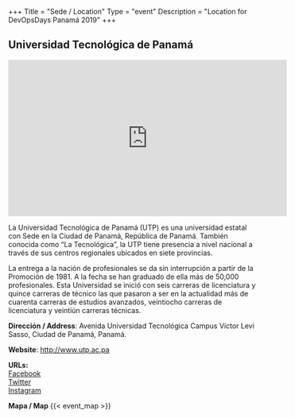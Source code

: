 +++
Title = "Sede / Location"
Type = "event"
Description = "Location for DevOpsDays Panamá 2019"
+++

## Universidad Tecnológica de Panamá

<iframe width="560" height="315" src="https://www.youtube.com/embed/2Xk85MbTR64" frameborder="0" allow="autoplay; encrypted-media" allowfullscreen></iframe>

La Universidad Tecnológica de Panamá (UTP) es una universidad estatal con Sede en la Ciudad de Panamá, República de Panamá. 
También conocida como “La Tecnológica”, la UTP tiene presencia a nivel nacional a través de sus centros regionales ubicados 
en siete provincias.

La entrega a la nación de profesionales se da sin interrupción a partir de la Promoción de 1981. A la fecha se han graduado 
de ella más de 50,000 profesionales. Esta Universidad se inició con seis carreras de licenciatura y quince carreras de 
técnico las que pasaron a ser en la actualidad más de cuarenta carreras de estudios avanzados, veintiocho carreras de 
licenciatura y veintiún carreras técnicas.

**Dirección / Address**: Avenida Universidad Tecnológica Campus Víctor Levi Sasso, Ciudad de Panamá, Panamá.
 
**Website**: http://www.utp.ac.pa

<div class = "row">
  <div class = "col-md-2">
    <strong>URLs:</strong>
  </div>
    <div class = "col-md-1">
    <a href="https://www.facebook.com/paginautp">Facebook</a><br> 
    <a href="https://twitter.com/utppanama">Twitter</a><br> 
    <a href="https://www.instagram.com/utppanama">Instagram</a><br>
  </div>
</div>  

**Mapa / Map**
{{< event_map >}}